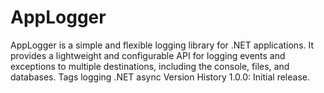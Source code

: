 # AppLogger
AppLogger is a simple and flexible logging library for .NET applications. It provides a lightweight and configurable API for logging events and exceptions to multiple destinations, including the console, files, and databases. Tags logging .NET async  Version History 1.0.0: Initial release.
